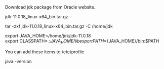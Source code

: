 Download jdk package from Oracle website.

jdk-11.0.18_linux-x64_bin.tar.gz

tar -zxf jdk-11.0.18_linux-x64_bin.tar.gz -C /home/jdk

export JAVA_HOME=/home/jdk/jdk-11.0.18  
export CLASSPATH=.:${JAVA_HOME}/lib  
export PATH=${JAVA_HOME}/bin:$PATH

You can add these items to /etc/profile

java -version